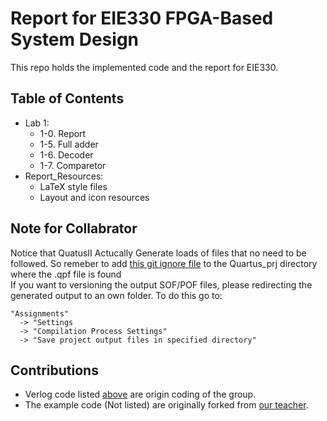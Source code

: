 # Report for EIE330 FPGA-Based System Design

This repo holds the implemented code and the report for EIE330.

## Table of Contents <a name="ToC"></a>
+ Lab 1:
  + 1-0. Report 
  + 1-5. Full adder
  + 1-6. Decoder
  + 1-7. Comparetor
+ Report_Resources:
  + LaTeX style files 
  + Layout and icon resources

## Note for Collabrator
Notice that QuatusII Actucally Generate loads of files that no need to be followed. So remeber to add [this git ignore file](https://gist.github.com/nhasbun/71918796044b7ba89d6662133495f754) to the Quartus_prj directory where the .qpf file is found
<br />
If you want to versioning the output SOF/POF files, please redirecting the generated output to an own folder. To do this go to:
```
"Assignments"
  -> "Settings
  -> "Compilation Process Settings"
  -> "Save project output files in specified directory"
```



## Contributions
* Verlog code listed [above](#Table-of-Contents) are origin coding of the group. <br />
* The example code (Not listed) are originally forked from [our teacher](https://github.com/pikipity/FPGA-Laboratory).<br />
